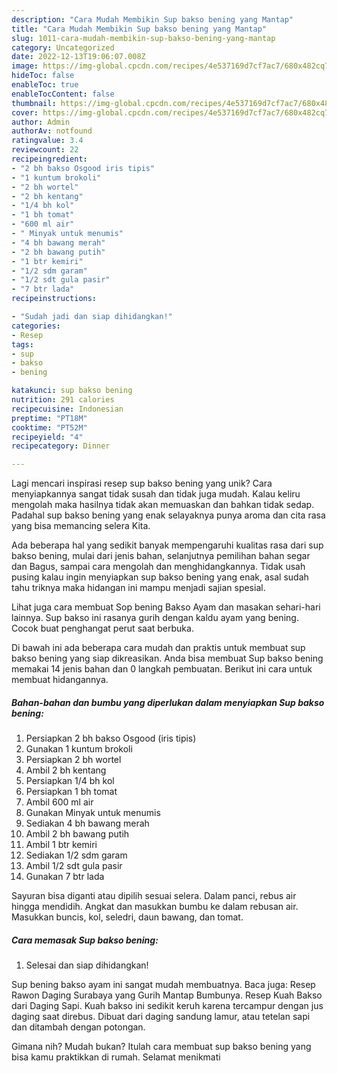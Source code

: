 ```yaml
---
description: "Cara Mudah Membikin Sup bakso bening yang Mantap"
title: "Cara Mudah Membikin Sup bakso bening yang Mantap"
slug: 1011-cara-mudah-membikin-sup-bakso-bening-yang-mantap
category: Uncategorized
date: 2022-12-13T19:06:07.008Z
image: https://img-global.cpcdn.com/recipes/4e537169d7cf7ac7/680x482cq70/sup-bakso-bening-foto-resep-utama.jpg
hideToc: false
enableToc: true
enableTocContent: false
thumbnail: https://img-global.cpcdn.com/recipes/4e537169d7cf7ac7/680x482cq70/sup-bakso-bening-foto-resep-utama.jpg
cover: https://img-global.cpcdn.com/recipes/4e537169d7cf7ac7/680x482cq70/sup-bakso-bening-foto-resep-utama.jpg
author: Admin
authorAv: notfound
ratingvalue: 3.4
reviewcount: 22
recipeingredient:
- "2 bh bakso Osgood iris tipis"
- "1 kuntum brokoli"
- "2 bh wortel"
- "2 bh kentang"
- "1/4 bh kol"
- "1 bh tomat"
- "600 ml air"
- " Minyak untuk menumis"
- "4 bh bawang merah"
- "2 bh bawang putih"
- "1 btr kemiri"
- "1/2 sdm garam"
- "1/2 sdt gula pasir"
- "7 btr lada"
recipeinstructions:

- "Sudah jadi dan siap dihidangkan!"
categories:
- Resep
tags:
- sup
- bakso
- bening

katakunci: sup bakso bening 
nutrition: 291 calories
recipecuisine: Indonesian
preptime: "PT18M"
cooktime: "PT52M"
recipeyield: "4"
recipecategory: Dinner

---
```





Lagi mencari inspirasi resep sup bakso bening yang unik? Cara menyiapkannya sangat tidak susah dan tidak juga mudah. Kalau keliru mengolah maka hasilnya tidak akan memuaskan dan bahkan tidak sedap. Padahal sup bakso bening yang enak selayaknya punya aroma dan cita rasa yang bisa memancing selera Kita.





Ada beberapa hal yang sedikit banyak mempengaruhi kualitas rasa dari sup bakso bening, mulai dari jenis bahan, selanjutnya pemilihan bahan segar dan Bagus, sampai cara mengolah dan menghidangkannya. Tidak usah pusing kalau ingin menyiapkan sup bakso bening yang enak,      asal sudah tahu triknya maka hidangan ini mampu menjadi sajian spesial.














Lihat juga cara membuat Sop bening Bakso Ayam dan masakan sehari-hari lainnya. Sup bakso ini rasanya gurih dengan kaldu ayam yang bening. Cocok buat penghangat perut saat berbuka.






Di bawah ini ada beberapa cara mudah dan praktis untuk membuat sup bakso bening yang siap dikreasikan. Anda bisa membuat Sup bakso bening memakai 14 jenis bahan dan 0 langkah pembuatan. Berikut ini cara untuk membuat hidangannya.

<!--inarticleads1-->

##### Bahan-bahan dan bumbu yang diperlukan dalam menyiapkan Sup bakso bening:

1. Persiapkan 2 bh bakso Osgood (iris tipis)
1. Gunakan 1 kuntum brokoli
1. Persiapkan 2 bh wortel
1. Ambil 2 bh kentang
1. Persiapkan 1/4 bh kol
1. Persiapkan 1 bh tomat
1. Ambil 600 ml air
1. Gunakan  Minyak untuk menumis
1. Sediakan 4 bh bawang merah
1. Ambil 2 bh bawang putih
1. Ambil 1 btr kemiri
1. Sediakan 1/2 sdm garam
1. Ambil 1/2 sdt gula pasir
1. Gunakan 7 btr lada


Sayuran bisa diganti atau dipilih sesuai selera. Dalam panci, rebus air hingga mendidih. Angkat dan masukkan bumbu ke dalam rebusan air. Masukkan buncis, kol, seledri, daun bawang, dan tomat. 

<!--inarticleads2-->

##### Cara memasak Sup bakso bening:


1. Selesai dan siap dihidangkan!

Sup bening bakso ayam ini sangat mudah membuatnya. Baca juga: Resep Rawon Daging Surabaya yang Gurih Mantap Bumbunya. Resep Kuah Bakso dari Daging Sapi. Kuah bakso ini sedikit keruh karena tercampur dengan jus daging saat direbus. Dibuat dari daging sandung lamur, atau tetelan sapi dan ditambah dengan potongan. 

Gimana nih? Mudah bukan? Itulah cara membuat sup bakso bening yang bisa kamu praktikkan di rumah. Selamat menikmati
